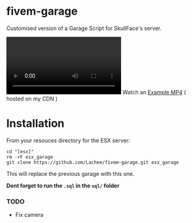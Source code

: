 # fivem-garage
Customised version of a Garage Script for SkullFace's server.

<video src="https://i.lu.je/2021/0YmegSETIa.mp4"></video>
Watch an [Example MP4](https://i.lu.je/2021/0YmegSETIa.mp4) ( hosted on my CDN )

# Installation

From your resouces directory for the ESX server:
```
cd "[esx]"
rm -rF esx_garage
git clone https://github.com/Lachee/fivem-garage.git esx_garage
```

This will replace the previous garage with this one.

**Dont forget to run the `.sql` in the `sql/` folder**

### TODO 

- Fix camera
